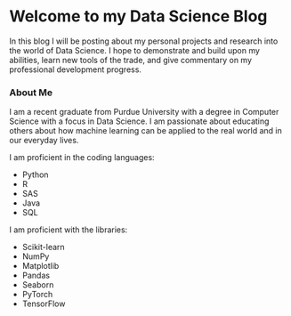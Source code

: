# Welcome to my Data Science Blog

In this blog I will be posting about my personal projects and research into the world of Data Science. I hope to demonstrate and build upon my abilities, learn new tools of the trade, and give commentary on my professional development progress.

### About Me

I am a recent graduate from Purdue University with a degree in Computer Science with a focus in Data Science. I am passionate about educating others about how machine learning can be applied to the real world and in our everyday lives.

I am proficient in the coding languages:
- Python
- R
- SAS
- Java
- SQL

I am proficient with the libraries:
- Scikit-learn
- NumPy
- Matplotlib
- Pandas
- Seaborn
- PyTorch
- TensorFlow
